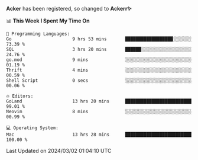 **Acker** has been registered, so changed to **Ackerr✨**

<!--START_SECTION:waka-->
📊 **This Week I Spent My Time On** 

```text
💬 Programming Languages: 
Go                       9 hrs 53 mins       ██████████████████░░░░░░░   73.39 % 
SQL                      3 hrs 20 mins       ██████░░░░░░░░░░░░░░░░░░░   24.76 % 
go.mod                   9 mins              ░░░░░░░░░░░░░░░░░░░░░░░░░   01.19 % 
Thrift                   4 mins              ░░░░░░░░░░░░░░░░░░░░░░░░░   00.59 % 
Shell Script             0 secs              ░░░░░░░░░░░░░░░░░░░░░░░░░   00.06 % 

🔥 Editors: 
GoLand                   13 hrs 20 mins      █████████████████████████   99.01 % 
Neovim                   8 mins              ░░░░░░░░░░░░░░░░░░░░░░░░░   00.99 % 

💻 Operating System: 
Mac                      13 hrs 28 mins      █████████████████████████   100.00 % 
```


 Last Updated on 2024/03/02 01:04:10 UTC
<!--END_SECTION:waka-->
